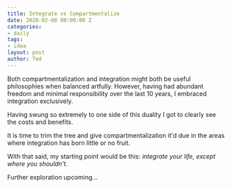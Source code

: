 ```yaml
---
title: Integrate vs Compartmentalize
date: 2020-02-08 00:00:00 Z
categories:
- daily
tags:
- idea
layout: post
author: Ted
---
```


Both compartmentalization and integration might both be useful philosophies when balanced artfully. However, having had abundant freedom and minimal responsibility over the last 10 years, I embraced integration exclusively.

Having swung so extremely to one side of this duality I got to clearly see the costs and benefits.

It is time to trim the tree and give compartmentalization it'd due in the areas where integration has born little or no fruit.

With that said, my starting point would be this: _integrate your life, except where you shouldn't._

Further exploration upcoming...

